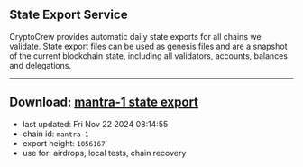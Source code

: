 ## State Export Service
CryptoCrew provides automatic daily state exports for all chains we validate. State export files can be used as genesis files and are a snapshot of the current blockchain state, including all validators, accounts, balances and delegations.

---
**Download: [mantra-1 state export](https://dl-eu2.ccvalidators.com/SERVICE/mantrachain/mantra-1_export_1056167.json)**
---

- last updated: Fri Nov 22 2024 08:14:55
- chain id: `mantra-1`
- export height: `1056167`
- use for: airdrops, local tests, chain recovery
